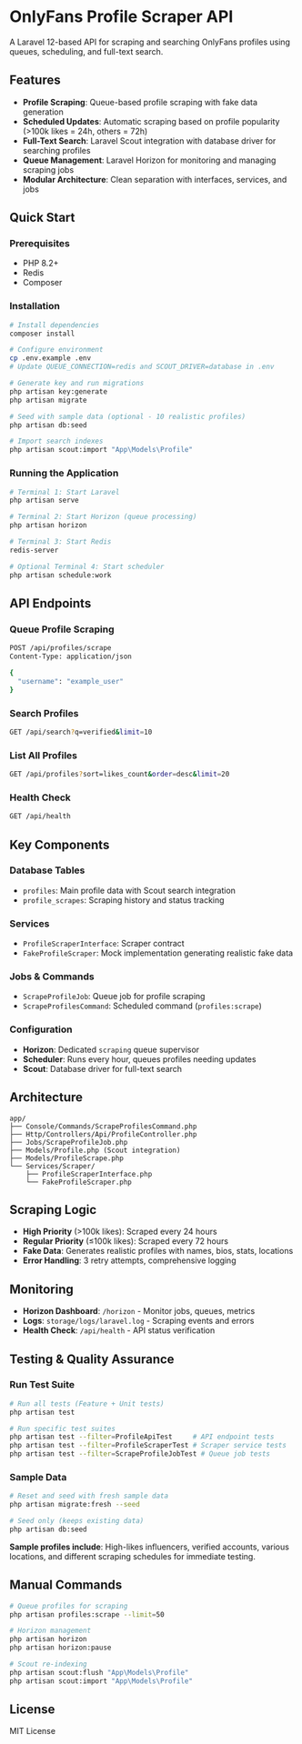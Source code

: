 # OnlyFans Profile Scraper API

A Laravel 12-based API for scraping and searching OnlyFans profiles using queues, scheduling, and full-text search.

## Features

- **Profile Scraping**: Queue-based profile scraping with fake data generation
- **Scheduled Updates**: Automatic scraping based on profile popularity (>100k likes = 24h, others = 72h)
- **Full-Text Search**: Laravel Scout integration with database driver for searching profiles
- **Queue Management**: Laravel Horizon for monitoring and managing scraping jobs
- **Modular Architecture**: Clean separation with interfaces, services, and jobs

## Quick Start

### Prerequisites
- PHP 8.2+
- Redis
- Composer

### Installation

```bash
# Install dependencies
composer install

# Configure environment
cp .env.example .env
# Update QUEUE_CONNECTION=redis and SCOUT_DRIVER=database in .env

# Generate key and run migrations
php artisan key:generate
php artisan migrate

# Seed with sample data (optional - 10 realistic profiles)
php artisan db:seed

# Import search indexes
php artisan scout:import "App\Models\Profile"
```

### Running the Application

```bash
# Terminal 1: Start Laravel
php artisan serve

# Terminal 2: Start Horizon (queue processing)
php artisan horizon

# Terminal 3: Start Redis
redis-server

# Optional Terminal 4: Start scheduler
php artisan schedule:work
```

## API Endpoints

### Queue Profile Scraping
```bash
POST /api/profiles/scrape
Content-Type: application/json

{
  "username": "example_user"
}
```

### Search Profiles
```bash
GET /api/search?q=verified&limit=10
```

### List All Profiles
```bash
GET /api/profiles?sort=likes_count&order=desc&limit=20
```

### Health Check
```bash
GET /api/health
```

## Key Components

### Database Tables
- `profiles`: Main profile data with Scout search integration
- `profile_scrapes`: Scraping history and status tracking

### Services
- `ProfileScraperInterface`: Scraper contract
- `FakeProfileScraper`: Mock implementation generating realistic fake data

### Jobs & Commands
- `ScrapeProfileJob`: Queue job for profile scraping
- `ScrapeProfilesCommand`: Scheduled command (`profiles:scrape`)

### Configuration
- **Horizon**: Dedicated `scraping` queue supervisor
- **Scheduler**: Runs every hour, queues profiles needing updates
- **Scout**: Database driver for full-text search

## Architecture

```
app/
├── Console/Commands/ScrapeProfilesCommand.php
├── Http/Controllers/Api/ProfileController.php
├── Jobs/ScrapeProfileJob.php
├── Models/Profile.php (Scout integration)
├── Models/ProfileScrape.php
└── Services/Scraper/
    ├── ProfileScraperInterface.php
    └── FakeProfileScraper.php
```

## Scraping Logic

- **High Priority** (>100k likes): Scraped every 24 hours
- **Regular Priority** (≤100k likes): Scraped every 72 hours
- **Fake Data**: Generates realistic profiles with names, bios, stats, locations
- **Error Handling**: 3 retry attempts, comprehensive logging

## Monitoring

- **Horizon Dashboard**: `/horizon` - Monitor jobs, queues, metrics
- **Logs**: `storage/logs/laravel.log` - Scraping events and errors
- **Health Check**: `/api/health` - API status verification

## Testing & Quality Assurance

### Run Test Suite
```bash
# Run all tests (Feature + Unit tests)
php artisan test

# Run specific test suites
php artisan test --filter=ProfileApiTest     # API endpoint tests
php artisan test --filter=ProfileScraperTest # Scraper service tests
php artisan test --filter=ScrapeProfileJobTest # Queue job tests
```

### Sample Data
```bash
# Reset and seed with fresh sample data
php artisan migrate:fresh --seed

# Seed only (keeps existing data)
php artisan db:seed
```

**Sample profiles include**: High-likes influencers, verified accounts, various locations, and different scraping schedules for immediate testing.

## Manual Commands

```bash
# Queue profiles for scraping
php artisan profiles:scrape --limit=50

# Horizon management
php artisan horizon
php artisan horizon:pause

# Scout re-indexing
php artisan scout:flush "App\Models\Profile"
php artisan scout:import "App\Models\Profile"
```

## License

MIT License
